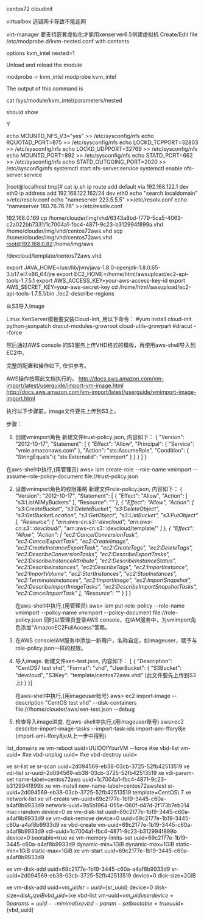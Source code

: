 centos72
cloudinit

virtualbox 选错网卡导致不能连网

virt-manager 要支持嵌套虚拟化才能用xenserver6.5创建虚拟机
Create/Edit file /etc/modprobe.d/kvm-nested.conf with contents

options kvm_intel nested=1

Unload and reload the module

modprobe -r kvm_intel
modprobe kvm_intel

The output of this command is

cat /sys/module/kvm_intel/parameters/nested

should show

Y


echo MOUNTD_NFS_V3="yes" >> /etc/sysconfig/nfs
echo RQUOTAD_PORT=875 >> /etc/sysconfig/nfs
echo LOCKD_TCPPORT=32803 >> /etc/sysconfig/nfs
echo LOCKD_UDPPORT=32769 >> /etc/sysconfig/nfs
echo MOUNTD_PORT=892 >> /etc/sysconfig/nfs
echo STATD_PORT=662 >> /etc/sysconfig/nfs
echo STATD_OUTGOING_PORT=2020 >> /etc/sysconfig/nfs
systemctl start nfs-server.service
systemctl enable nfs-server.service

[root@localhost tmp]# cat ip.sh
ip route add default via 192.168.122.1 dev eth0
ip address add 192.168.122.162/24 dev eth0
echo "search localdomain" >/etc/resolv.conf
echo "nameserver 223.5.5.5" >>/etc/resolv.conf
echo "nameserver 180.76.76.76" >>/etc/resolv.conf

192.168.0.169
cp /home/clouder/img/vhd/6343a8bd-f779-5ca5-4063-c2a022bb7331/1c7004a1-fbc4-4871-9c23-b312994f899a.vhd /home/clouder/img/vhd/centos72aws.vhd
scp /home/clouder/img/vhd/centos72aws.vhd root@192.168.0.82:/home/img/aws

/devcloud/template/centos72aws.vhd

export JAVA_HOME=/usr/lib/jvm/java-1.8.0-openjdk-1.8.0.65-3.b17.el7.x86_64/jre
export EC2_HOME=/home/html/awsupload/ec2-api-tools-1.7.5.1
export AWS_ACCESS_KEY=your-aws-access-key-id
export AWS_SECRET_KEY=your-aws-secret-key
cd /home/html/awsupload/ec2-api-tools-1.7.5.1/bin
./ec2-describe-regions



从S3导入Image

   Linux XenServer模板要安装Cloud-Init, 用以下命令：
      #yum install cloud-init python-jsonpatch dracut-modules-growroot cloud-utils-growpart
      #dracut --force

  然后通过AWS console 的S3服务上传VHD格式的模板，再使用aws-shell导入到EC2中。


  完整的配置和操作如下, 仅供参考。

   AWS操作按照此文档执行的，
       http://docs.aws.amazon.com/vm-import/latest/userguide/import-vm-image.html
       http://docs.aws.amazon.com/vm-import/latest/userguide/vmimport-image-import.html

   执行以下步骤前，image文件要先上传到S3上。

步骤：
  1. 创建vmimport角色
     新建文件trust-policy.json, 内容如下：
     {
   "Version": "2012-10-17",
   "Statement": [
      {
         "Effect": "Allow",
         "Principal": { "Service": "vmie.amazonaws.com" },
         "Action": "sts:AssumeRole",
         "Condition": {
            "StringEquals":{
               "sts:Externalid": "vmimport"
            }
         }
      }
   ]
}

   在aws-shell中执行,(用管理员)
      aws> iam create-role --role-name vmimport --assume-role-policy-document file://trust-policy.json


   2. 设置vmimport角色的权限策略
      新建文件role-policy.json, 内容如下：
{
    "Version": "2012-10-17",
    "Statement": [
        {
            "Effect": "Allow",
            "Action": [
                "s3:ListAllMyBuckets"
            ],
            "Resource": "*"
        },
        {
            "Effect": "Allow",
            "Action": [
                "s3:CreateBucket",
                "s3:DeleteBucket",
                "s3:DeleteObject",
                "s3:GetBucketLocation",
                "s3:GetObject",
                "s3:ListBucket",
                "s3:PutObject"
            ],
            "Resource": [
                "arn:aws-cn:s3:::devcloud",
                "arn:aws-cn:s3:::devcloud/*",
                "arn:aws-cn:s3:::devcloud/template/*"
            ]
        },
        {
            "Effect": "Allow",
            "Action": [
                "ec2:CancelConversionTask",
                "ec2:CancelExportTask",
                "ec2:CreateImage",
                "ec2:CreateInstanceExportTask",
                "ec2:CreateTags",
                "ec2:DeleteTags",
                "ec2:DescribeConversionTasks",
                "ec2:DescribeExportTasks",
                "ec2:DescribeInstanceAttribute",
                "ec2:DescribeInstanceStatus",
                "ec2:DescribeInstances",
                "ec2:DescribeTags",
                "ec2:ImportInstance",
                "ec2:ImportVolume",
                "ec2:StartInstances",
                "ec2:StopInstances",
                "ec2:TerminateInstances",
                "ec2:ImportImage",
                "ec2:ImportSnapshot",
                "ec2:DescribeImportImageTasks",
                "ec2:DescribeImportSnapshotTasks",
                "ec2:CancelImportTask"
            ],
            "Resource": "*"
        }
    ]
}

      在aws-shell中执行,(用管理员)
       aws> iam put-role-policy --role-name vmimport --policy-name vmimport --policy-document file://role-policy.json
      同时以管理员登录AWS console，在IAM服务中，为vmimport角色添加“AmazonEC2FullAccess”策略。

   4. 在AWS consoleIAM服务中添加一新用户，名称自定，如imageuser，赋予与role-policy.json一样的权限。


   5. 导入image.
      新建文件xen-test.json, 内容如下：
[
  {
    "Description": "CentOS7 test vhd",
    "Format": "vhd",
    "UserBucket": {
        "S3Bucket": "devcloud",
        "S3Key": "template/centos72aws.vhd"          (此文件要先上传到S3上)
    }
}]

      在aws-shell中执行,(用imageuser账号)
      aws> ec2 import-image --description "CentOS test vhd" --disk-containers file:///home/clouder/aws/xen-test.json --debug

   5. 检查导入image进度.
      在aws-shell中执行,(用imageuser账号)
      aws>ec2 describe-import-image-tasks --import-task-ids import-ami-ffory8je     (import-ami-ffory8je从上一步中得到)


list_domains
xe vm-reboot uuid=UUIDOfYourVM --force
#xe vbd-list vm-uuid=<uuid of the Control Domain>
#xe vbd-unplug uuid=<uuid of the vbd> 
#xe vbd-destroy uuid=<uuid of the vbd>

xe sr-list
xe sr-scan uuid=2d094569-eb38-03cb-3725-52fb42513519
xe vdi-list sr-uuid=2d094569-eb38-03cb-3725-52fb42513519
xe vdi-param-set name-label=centos72aws uuid=1c7004a1-fbc4-4871-9c23-b312994f899b
xe vm-install new-name-label=centos72awstest sr-uuid=2d094569-eb38-03cb-3725-52fb42513519 template=CentOS\ 7
xe network-list
xe vif-create vm-uuid=69c2177e-1b19-3445-c60a-a4af8b9933d9 network-uuid=9a5b1964-055e-060f-d47d-2f173b7eb314 mac=random device=0
xe vm-disk-list uuid=69c2177e-1b19-3445-c60a-a4af8b9933d9
xe vm-disk-remove device=0 uuid=69c2177e-1b19-3445-c60a-a4af8b9933d9
xe vbd-create vm-uuid=69c2177e-1b19-3445-c60a-a4af8b9933d9 vdi-uuid=1c7004a1-fbc4-4871-9c23-b312994f899b device=0 bootable=true
xe vm-memory-limits-set uuid=69c2177e-1b19-3445-c60a-a4af8b9933d9 dynamic-min=1GiB dynamic-max=1GiB static-min=1GiB static-max=1GiB
xe vm-start uuid=69c2177e-1b19-3445-c60a-a4af8b9933d9

xe vm-disk-add uuid=69c2177e-1b19-3445-c60a-a4af8b9933d9 sr-uuid=2d094569-eb38-03cb-3725-52fb42513519 device=0 disk-size=2GiB

xe vm-disk-add uuid=${vm_uuid} sr-uuid=${sr_uuid} device=0 disk-size=${disk_size}iB
vbd_uuid=$(xe vbd-list vm-uuid=${vm_uuid} userdevice=0 params=uuid --minimal)
xe vbd-param-set bootable=true uuid=${vbd_uuid}
